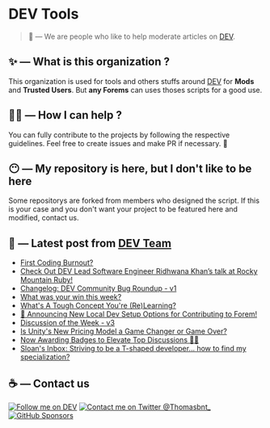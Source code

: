 # DEV Tools

> 🔧 — We are people who like to help moderate articles on [DEV](https://dev.to).

## ✨ — What is this organization ?

This organization is used for tools and others stuffs around [DEV](https://dev.to) for **Mods** and **Trusted Users**. But __any Forems__ can uses thoses scripts for a good use.


## 💪🏼 — How I can help ?

You can fully contribute to the projects by following the respective guidelines. Feel free to create issues and make PR if necessary. 🎉

## 😶 — My repository is here, but I don't like to be here

Some repositorys are forked from members who designed the script. If this is your case and you don't want your project to be featured here and modified, contact us.

## 📝 — Latest post from [DEV Team](https://dev.to/devteam)

<!-- BLOG-POST-LIST:START -->
- [First Coding Burnout?](https://dev.to/devteam/first-coding-burnout-aib)
- [Check Out DEV Lead Software Engineer Ridhwana Khan’s talk at Rocky Mountain Ruby!](https://dev.to/devteam/checkout-dev-lead-software-engineer-ridhwana-khans-talk-at-rocky-mountain-ruby-2ci7)
- [Changelog: DEV Community Bug Roundup - v1](https://dev.to/devteam/changelog-dev-community-bug-roundup-v1-400d)
- [What was your win this week?](https://dev.to/devteam/what-was-your-win-this-week-1158)
- [What&#39;s A Tough Concept You&#39;re &lpar;Re&rpar;Learning?](https://dev.to/devteam/whats-a-tough-concept-youre-relearning-1n5e)
- [📢 Announcing New Local Dev Setup Options for Contributing to Forem!](https://dev.to/devteam/announcing-new-local-dev-setup-options-for-contributing-to-forem-2p49)
- [Discussion of the Week - v3](https://dev.to/devteam/discussion-of-the-week-v3-4fn1)
- [Is Unity&#39;s New Pricing Model a Game Changer or Game Over?](https://dev.to/devteam/is-unitys-new-pricing-model-a-game-changer-or-game-over-1277)
- [Now Awarding Badges to Elevate Top Discussions 💬💥](https://dev.to/devteam/now-awarding-badges-to-elevate-top-discussions-2bi5)
- [Sloan&#39;s Inbox: Striving to be a T-shaped developer... how to find my specialization?](https://dev.to/devteam/sloans-inbox-striving-to-be-a-t-shaped-developer-how-to-find-my-specialization-ljn)
<!-- BLOG-POST-LIST:END -->


## ☕ — Contact us

[![Follow me on DEV](https://img.shields.io/badge/dev.to-%2308090A.svg?&style=for-the-badge&logo=dev.to&logoColor=white&alt=devto)](https://dev.to/thomasbnt)
[![Contact me on Twitter @Thomasbnt_](https://img.shields.io/badge/Contact%20me%20on%20Twitter-%231DA1F2.svg?&style=for-the-badge&logo=twitter&logoColor=white&alt=twitter)](https://twitter.com/messages/1142357270-1142357270?text=Hello,%20I%20contact%20you%20from%20devtotools%20&recipient_id=1142357270) [![GitHub Sponsors](https://img.shields.io/badge/Sponsor%20me-%23EA54AE.svg?&style=for-the-badge&logo=github-sponsors&logoColor=white)](https://github.com/sponsors/thomasbnt)


